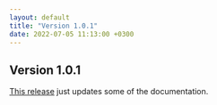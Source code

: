 ```yaml
---
layout: default
title: "Version 1.0.1"
date: 2022-07-05 11:13:00 +0300
---
```


## Version 1.0.1

[This release](https://github.com/vyrjana/pyimpspec/releases/tag/1.0.1) just updates some of the documentation.
